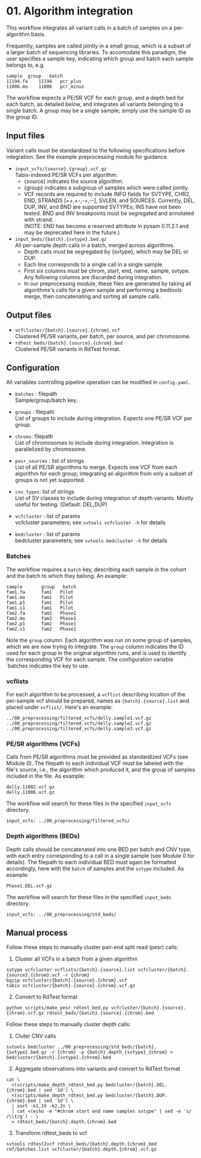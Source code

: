 # 01. Algorithm integration

This workflow integrates all variant calls in a batch of samples on a
per-algorithm basis.

Frequently, samples are called jointly in a small group, which is a subset of a
larger batch of sequencing libraries. To accomodate this paradigm, the user
specifies a sample key, indicating which group and batch each sample belongs
to, e.g.

```
sample	group	batch
11194.fa	11194	pcr_plus
11006.mo	11006	pcr_minus
```

The workflow expects a PE/SR VCF for each group, and a depth bed for each
batch, as detailed below, and integrates all variants belonging to a single
batch. A group may be a single sample; simply use the sample ID as the group
ID.

## Input files

Variant calls must be standardized to the following specifications before
integration. See the example preprocessing module for guidance.

* `input_vcfs/{source}.{group}.vcf.gz`  
    Tabix-indexed PE/SR VCFs per algorithm. 
    - {source} indicates the source algorithm.
    - {group} indicates a subgroup of samples which were called jointly.
    - VCF records are required to include INFO fields for SVTYPE, CHR2, END,
      STRANDS [++,+-,-+,--], SVLEN, and SOURCES.  Currently, DEL, DUP, INV, and
      BND are supported SVTYPEs; INS have not been tested. BND and INV
      breakpoints must be segregated and annotated with strand.  
      (NOTE: END has become a reserved attribute in pysam 0.11.2.1 and may be
      deprecated here in the future.)
* `input_beds/{batch}.{svtype}.bed.gz`  
    All per-sample depth calls in a batch, merged across algorithms.
    - Depth calls must be segregated by {svtype}, which may be DEL or DUP.
    - Each line corresponds to a single call in a single sample.
    - First six columns must be chrom, start, end, name, sample, svtype. Any
      following columns are discarded during integration.
    - In our preprocessing module, these files are generated by taking all
      algorithms's calls for a given sample and performing a bedtools merge,
      then concatenating and sorting all sample calls.

## Output files

* `vcfcluster/{batch}.{source}.{chrom}.vcf`  
    Clustered PE/SR variants, per batch, per source, and per chromosome.
* `rdtest_beds/{batch}.{source}.{chrom}.bed`  
    Clustered PE/SR variants in RdTest format. 

## Configuration

All variables controlling pipeline operation can be modified in `config.yaml`.

* `batches` : filepath  
    Sample/group/batch key.

* `groups` : filepath  
    List of groups to include during integration. Expects one PE/SR VCF per
    group.

* `chroms`: filepath  
    List of chromosomes to include during integration. Integration is
    parallelized by chromosome.

* `pesr_sources` : list of strings  
    List of all PE/SR algorithms to merge. Expects one VCF from each algorithm
    for each group; integrating an algorithm from only a subset of groups is
    not yet supported.

* `cnv_types`: list of strings  
    List of SV classes to include during integration of depth variants.
    Mostly useful for testing. (Default: DEL,DUP)

* `vcfcluster` : list of params  
    vcfcluster parameters; see `svtools vcfcluster -h` for details

* `bedcluster` : list of params  
    bedcluster parameters; see `svtools bedcluster -h` for details

### Batches
The workflow requires a `batch` key, describing each sample in the cohort and the batch to which they belong. An example:
```
sample       group   batch
fam1.fa      fam1   Pilot
fam1.mo      fam1   Pilot
fam1.p1      fam1   Pilot
fam1.s1      fam1   Pilot
fam2.fa      fam2   Phase1
fam2.mo      fam2   Phase1
fam2.p1      fam2   Phase1
fam2.s1      fam2   Phase1
```
Note the `group` column. Each algorithm was run on some group of samples, which we are now trying to integrate. The `group` column indicates the ID used for each group in the original algorithm runs, and is used to identify the corresponding VCF for each sample.
The configuration variable `batches indicates the key to use.

### vcflists
For each algorithm to be processed, a `vcflist` describing location of the per-sample vcf should be prepared, names as `{batch}.{source}.list` and placed under `vcflist/`. Here's an example:
```
../00_preprocessing/filtered_vcfs/delly.sample1.vcf.gz
../00_preprocessing/filtered_vcfs/delly.sample2.vcf.gz
../00_preprocessing/filtered_vcfs/delly.sample3.vcf.gz
```

### PE/SR algorithms (VCFs)
Calls from PE/SR algorithms must be provided as standardized VCFs (see Module 0). The filepath to each individual VCF must be labeled with the file's source, i.e., the algorithm which produced it, and the group of samples included in the file. As example:
```
delly.11002.vcf.gz
delly.11006.vcf.gz
```
The workflow will search for these files in the specified `input_vcfs` directory.
```
input_vcfs: ../00_preprocessing/filtered_vcfs/
```

### Depth algorithms (BEDs)
Depth calls should be concatenated into one BED per batch and CNV type, with each entry corresponding to a call in a single sample (see Module 0 for details). The filepath to each individual BED must again be formatted accordingly, here with the `batch` of samples and the `svtype` included. As example:
```
Phase1.DEL.vcf.gz
```

The workflow will search for these files in the specified `input_beds` directory.
```
input_vcfs: ../00_preprocessing/std_beds/
```


## Manual process 

Follow these steps to manually cluster pair-end split read (pesr) calls:

1. Cluster all VCFs in a batch from a given algorithm
```
svtype vcfcluster vcflists/{batch}.{source}.list vcfcluster/{batch}.{source}.{chrom}.vcf -r {chrom}
bgzip vcfcluster/{batch}.{source}.{chrom}.vcf
tabix vcfcluster/{batch}.{source}.{chrom}.vcf.gz
```
2. Convert to RdTest format
```
python scripts/make_pesr_rdtest_bed.py vcfcluster/{batch}.{source}.{chrom}.vcf.gz rdtest_beds/{batch}.{source}.{chrom}.bed
```


Follow these steps to manually cluster depth calls:

1. Cluter CNV calls

```
svtools bedcluster ../00_preprocessing/std_beds/{batch}.{svtype}.bed.gz -r {chrom} -p {batch}_depth_{svtype}_{chrom} > bedcluster/{batch}.{svtype}.{chrom}.bed
```
2. Aggregate observations into variants and convert to RdTest format
```
cat \
  <(scripts/make_depth_rdtest_bed.py bedcluster/{batch}.DEL.{chrom}.bed | sed '1d') \
  <(scripts/make_depth_rdtest_bed.py bedcluster/{batch}.DUP.{chrom}.bed | sed '1d') \
  | sort -k1,1V -k2,2n \
  | cat <(echo -e "#chrom start end name samples svtype" | sed -e 's/ /\\t/g') - \
  > rdtest_beds/{batch}.depth.{chrom}.bed
```
3. Transform rdtest_beds to vcf
```
svtools rdtest2vcf rdtest_beds/{batch}.depth.{chrom}.bed ref/batches.list vcfcluster/{batch}.depth.{chrom}.vcf.gz
```
